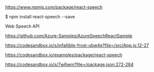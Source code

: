 https://www.npmjs.com/package/react-speech

$ npm install react-speech --save 


Web Speech API


https://github.com/Azure-Samples/AzureSpeechReactSample


https://codesandbox.io/s/infallible-frost-ubw4e?file=/src/App.js:12-27


https://codesandbox.io/examples/package/react-speech


https://codesandbox.io/s/7w6wm?file=/package.json:272-284